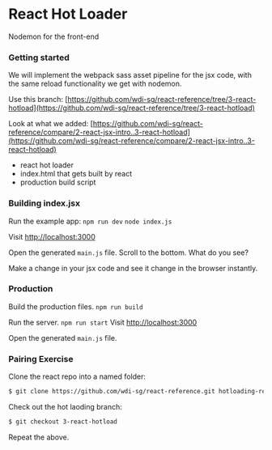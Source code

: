 # React Hot Loader

Nodemon for the front-end


### Getting started
We will implement the webpack sass asset pipeline for the jsx code, with the same reload functionality we get with nodemon.

Use this branch: [https://github.com/wdi-sg/react-reference/tree/3-react-hotload](https://github.com/wdi-sg/react-reference/tree/3-react-hotload)

Look at what we added: [https://github.com/wdi-sg/react-reference/compare/2-react-jsx-intro..3-react-hotload](https://github.com/wdi-sg/react-reference/compare/2-react-jsx-intro..3-react-hotload)

- react hot loader
- index.html that gets built by react
- production build script

### Building index.jsx

Run the example app: `npm run dev` `node index.js`

Visit [http://localhost:3000](http://localhost:3000)

Open the generated `main.js` file. Scroll to the bottom. What do you see?

Make a change in your jsx code and see it change in the browser instantly.

### Production

Build the production files. `npm run build`

Run the server. `npm run start` Visit [http://localhost:3000](http://localhost:3000)

Open the generated `main.js` file.

### Pairing Exercise

Clone the react repo into a named folder:

```bash
$ git clone https://github.com/wdi-sg/react-reference.git hotloading-react
```

Check out the hot laoding branch:

```bash
$ git checkout 3-react-hotload
```

Repeat the above.


